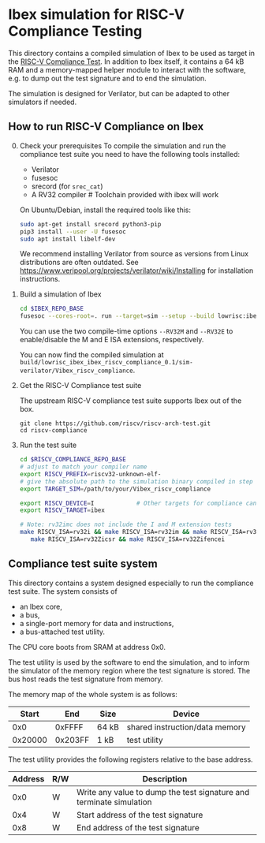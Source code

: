 Ibex simulation for RISC-V Compliance Testing
=============================================

This directory contains a compiled simulation of Ibex to be used as target
in the [RISC-V Compliance Test](https://github.com/riscv/riscv-compliance).
In addition to Ibex itself, it contains a 64 kB RAM and a memory-mapped helper
module to interact with the software, e.g. to dump out the test signature and to
end the simulation.

The simulation is designed for Verilator, but can be adapted to other simulators
if needed.

How to run RISC-V Compliance on Ibex
------------------------------------

0. Check your prerequisites
   To compile the simulation and run the compliance test suite you need to
   have the following tools installed:
   - Verilator
   - fusesoc
   - srecord (for `srec_cat`)
   - A RV32 compiler    # Toolchain provided with ibex will work

   On Ubuntu/Debian, install the required tools like this:

   ```sh
   sudo apt-get install srecord python3-pip
   pip3 install --user -U fusesoc
   sudo apt install libelf-dev
   ```

   We recommend installing Verilator from source as versions from Linux
   distributions are often outdated. See
   https://www.veripool.org/projects/verilator/wiki/Installing for installation
   instructions.

1. Build a simulation of Ibex

   ```sh
   cd $IBEX_REPO_BASE
   fusesoc --cores-root=. run --target=sim --setup --build lowrisc:ibex:ibex_riscv_compliance --RV32E=0 --RV32M=ibex_pkg::RV32MNone
   ```

   You can use the two compile-time options `--RV32M` and `--RV32E` to
   enable/disable the M and E ISA extensions, respectively.

   You can now find the compiled simulation at `build/lowrisc_ibex_ibex_riscv_compliance_0.1/sim-verilator/Vibex_riscv_compliance`.

2. Get the RISC-V Compliance test suite

   The upstream RISC-V compliance test suite supports Ibex out of the box.

   ```
   git clone https://github.com/riscv/riscv-arch-test.git
   cd riscv-compliance
   ```

3. Run the test suite
   ```sh
   cd $RISCV_COMPLIANCE_REPO_BASE
   # adjust to match your compiler name
   export RISCV_PREFIX=riscv32-unknown-elf-
   # give the absolute path to the simulation binary compiled in step 1
   export TARGET_SIM=/path/to/your/Vibex_riscv_compliance

   export RISCV_DEVICE=I            # Other targets for compliance can be C & M
   export RISCV_TARGET=ibex

   # Note: rv32imc does not include the I and M extension tests
   make RISCV_ISA=rv32i && make RISCV_ISA=rv32im && make RISCV_ISA=rv32imc && \
      make RISCV_ISA=rv32Zicsr && make RISCV_ISA=rv32Zifencei
   ```

Compliance test suite system
----------------------------

This directory contains a system designed especially to run the compliance test
suite. The system consists of

- an Ibex core,
- a bus,
- a single-port memory for data and instructions,
- a bus-attached test utility.

The CPU core boots from SRAM at address 0x0.

The test utility is used by the software to end the simulation, and to inform
the simulator of the memory region where the test signature is stored.
The bus host reads the test signature from memory.

The memory map of the whole system is as follows:

| Start   | End     | Size  | Device                         |
|---------|---------|-------|--------------------------------|
| 0x0     | 0xFFFF  | 64 kB | shared instruction/data memory |
| 0x20000 | 0x203FF | 1 kB  | test utility                   |


The test utility provides the following registers relative to the base address.

| Address | R/W | Description                                                         |
|---------|-----|---------------------------------------------------------------------|
| 0x0     | W   | Write any value to dump the test signature and terminate simulation |
| 0x4     | W   | Start address of the test signature                                 |
| 0x8     | W   | End address of the test signature                                   |
